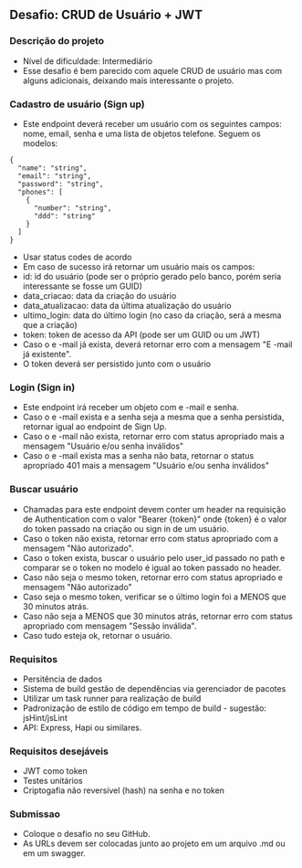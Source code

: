 ## Desafio: CRUD de Usuário + JWT

### Descrição do projeto

 - Nível de dificuldade: Intermediário
 - Esse desafio é bem parecido com aquele CRUD de usuário mas com alguns adicionais, deixando mais interessante o projeto.

### Cadastro de usuário (Sign up)

 - Este endpoint deverá receber um usuário com os seguintes campos: nome, email, senha e uma lista de objetos telefone. Seguem os modelos:

```
{
  "name": "string",
  "email": "string",
  "password": "string",
  "phones": [
    {
      "number": "string",
      "ddd": "string"
    }
  ]
}
```

 - Usar status codes de acordo
 - Em caso de sucesso irá retornar um usuário mais os campos:
 - id: id do usuário (pode ser o próprio gerado pelo banco, porém seria interessante se fosse um GUID)
 - data_criacao: data da criação do usuário
 - data_atualizacao: data da última atualização do usuário
 - ultimo_login: data do último login (no caso da criação, será a mesma que a criação)
 - token: token de acesso da API (pode ser um GUID ou um JWT)
 - Caso o e -mail já exista, deverá retornar erro com a mensagem "E -mail já existente".
 - O token deverá ser persistido junto com o usuário 

### Login (Sign in)

 - Este endpoint irá receber um objeto com e -mail e senha.
 - Caso o e -mail exista e a senha seja a mesma que a senha persistida, retornar igual ao endpoint de Sign Up.
 - Caso o e -mail não exista, retornar erro com status apropriado mais a mensagem "Usuário e/ou senha inválidos"
 - Caso o e -mail exista mas a senha não bata, retornar o status apropriado 401 mais a mensagem "Usuário e/ou senha inválidos" 

### Buscar usuário

 - Chamadas para este endpoint devem conter um header na requisição de Authentication com o valor "Bearer {token}" onde {token} é o valor do token passado na criação ou sign in de um usuário.
 - Caso o token não exista, retornar erro com status apropriado com a mensagem "Não autorizado".
 - Caso o token exista, buscar o usuário pelo user_id passado no path e comparar se o token no modelo é igual ao token passado no header.
 - Caso não seja o mesmo token, retornar erro com status apropriado e mensagem "Não autorizado"
 - Caso seja o mesmo token, verificar se o último login foi a MENOS que 30 minutos atrás.
 - Caso não seja a MENOS que 30 minutos atrás, retornar erro com status apropriado com mensagem "Sessão inválida".
 - Caso tudo esteja ok, retornar o usuário.

### Requisitos

 - Persitência de dados
 - Sistema de build gestão de dependências via gerenciador de pacotes
 - Utilizar um task runner para realização de build
 - Padronização de estilo de código em tempo de build  - sugestão: jsHint/jsLint
 - API: Express, Hapi ou similares.

### Requisitos desejáveis

 - JWT como token
 - Testes unitários
 - Criptogafia não reversível (hash) na senha e no token

### Submissao

 - Coloque o desafio no seu GitHub.
 - As URLs devem ser colocadas junto ao projeto em um arquivo .md ou em um swagger.